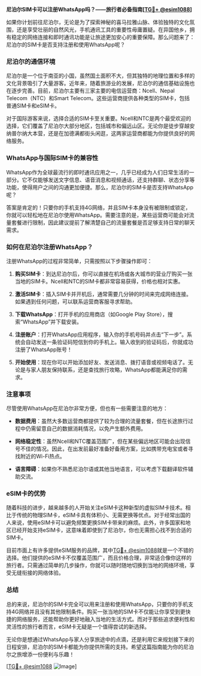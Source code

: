 **尼泊尔SIM卡可以注册WhatsApp吗？——旅行者必备指南[[TG💪+ @esim1088](https://t.me/s/esim1088)]**

如果你计划前往尼泊尔，无论是为了探索神秘的喜马拉雅山脉、体验独特的文化氛围，还是享受壮丽的自然风光，手机通讯工具的重要性毋庸置疑。在异国他乡，拥有稳定的网络连接和即时通讯功能是让旅途更加安心的重要保障。那么问题来了：尼泊尔的SIM卡是否支持注册和使用WhatsApp呢？

### 尼泊尔的通信环境

尼泊尔是一个位于南亚的小国，虽然国土面积不大，但其独特的地理位置和多样的文化背景吸引了大量游客。近年来，随着旅游业的发展，尼泊尔的通信基础设施也在逐步完善。目前，尼泊尔主要有三家主要的电信运营商：Ncell、Nepal Telecom（NTC）和Smart Telecom。这些运营商提供各种类型的SIM卡，包括普通SIM卡和eSIM卡。

对于国际游客来说，选择合适的SIM卡至关重要。Ncell和NTC是两个最受欢迎的选择，它们覆盖了尼泊尔大部分地区，包括城市和偏远山区。无论你是徒步穿越安纳普尔纳大本营，还是在加德满都街头闲逛，这两家运营商都能为你提供良好的网络服务。

### WhatsApp与国际SIM卡的兼容性

WhatsApp作为全球最流行的即时通讯应用之一，几乎已经成为人们日常生活的一部分。它不仅能够发送文字信息、语音消息和视频通话，还支持群聊、状态分享等功能，使得用户之间的沟通更加便捷。那么，尼泊尔的SIM卡是否支持WhatsApp呢？

答案是肯定的！只要你的手机支持4G网络，并且SIM卡本身没有被限制或锁定，你就可以轻松地在尼泊尔使用WhatsApp。需要注意的是，某些运营商可能会对流量套餐进行限制，因此建议提前了解清楚自己的流量套餐是否足够支持日常的聊天需求。

### 如何在尼泊尔注册WhatsApp？

注册WhatsApp的过程非常简单，只需按照以下步骤操作即可：

1. **购买SIM卡**：到达尼泊尔后，你可以直接在机场或各大城市的营业厅购买一张当地的SIM卡。Ncell和NTC的SIM卡都非常容易获得，价格也相对实惠。
   
2. **激活SIM卡**：插入SIM卡并开机后，通常需要几分钟的时间来完成网络连接。如果遇到任何问题，可以联系运营商客服寻求帮助。

3. **下载WhatsApp**：打开手机的应用商店（如Google Play Store），搜索“WhatsApp”并下载安装。

4. **注册账户**：打开WhatsApp应用程序，输入你的手机号码并点击“下一步”。系统会自动发送一条验证码短信到你的手机上。输入收到的验证码后，你就成功注册了WhatsApp账号！

5. **开始使用**：现在你可以开始添加好友、发送消息、拨打语音或视频电话了。无论是与家人朋友保持联系，还是查找旅行攻略，WhatsApp都能满足你的需求。

### 注意事项

尽管使用WhatsApp在尼泊尔非常方便，但也有一些需要注意的地方：

- **数据费用**：虽然大多数运营商都提供了较为合理的流量套餐，但在长途旅行过程中仍需留意自己的数据消耗情况，以免产生额外费用。
  
- **网络稳定性**：虽然Ncell和NTC覆盖范围广，但在某些偏远地区可能会出现信号不佳的情况。因此，在出发前最好准备好备用方案，比如携带充电宝或者寻找附近的Wi-Fi热点。

- **语言障碍**：如果你不熟悉尼泊尔语或其他当地语言，可以考虑下载翻译软件辅助交流。

### eSIM卡的优势

随着科技的进步，越来越多的人开始关注eSIM卡这种新型的虚拟SIM卡技术。相比于传统的物理SIM卡，eSIM卡具有体积小、无需更换等优点。对于经常出国的人来说，使用eSIM卡可以避免频繁更换SIM卡带来的麻烦。此外，许多国家和地区已经开始支持eSIM卡，这意味着即使到了尼泊尔，你也无需担心找不到合适的SIM卡。

目前市面上有许多提供eSIM服务的品牌，其中[TG💪+ @esim1088](https://t.me/s/esim1088)就是一个不错的选择。他们提供的eSIM卡不仅覆盖范围广，而且价格合理，非常适合像你这样的旅行者。只需通过简单的几步操作，你就可以随时随地切换到当地的网络环境，享受无缝衔接的网络体验。

### 总结

总的来说，尼泊尔的SIM卡完全可以用来注册和使用WhatsApp，只要你的手机支持4G网络并且没有其他限制条件。购买一张当地的SIM卡不仅能让你享受到更快捷的网络服务，还能帮助你更好地融入当地的生活方式。而对于那些追求便利性和灵活性的旅行者而言，eSIM卡无疑是一个值得尝试的新选择。

无论你是想通过WhatsApp与家人分享旅途中的点滴，还是利用它来规划接下来的日程安排，尼泊尔的SIM卡都能为你提供所需的支持。希望这篇指南能为你的尼泊尔之旅增添一份便利与乐趣！

[[TG💪+ @esim1088](https://t.me/s/esim1088) ![Image](https://i.postimg.cc/4NQfJmqS/Snipaste-2025-05-13-00-14-12.png)]